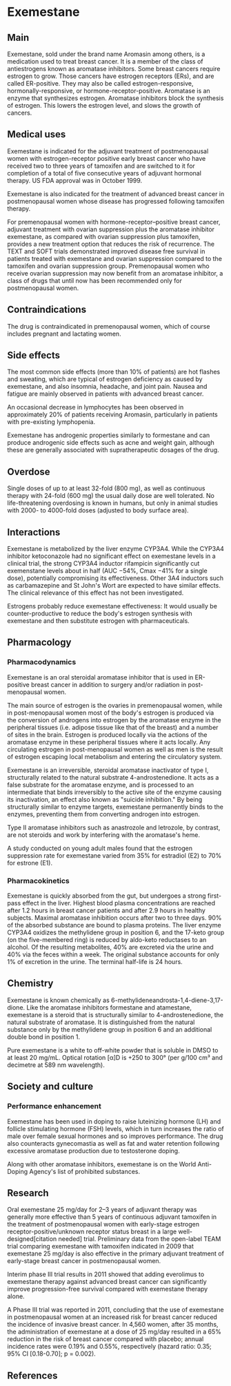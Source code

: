 # Exemestane


## Main



Exemestane, sold under the brand name Aromasin among others, is a medication used to treat breast cancer. It is a member of the class of antiestrogens known as aromatase inhibitors. Some breast cancers require estrogen to grow. Those cancers have estrogen receptors (ERs), and are called ER-positive. They may also be called estrogen-responsive, hormonally-responsive, or hormone-receptor-positive. Aromatase is an enzyme that synthesizes estrogen. Aromatase inhibitors block the synthesis of estrogen. This lowers the estrogen level, and slows the growth of cancers.


## Medical uses

Exemestane is indicated for the adjuvant treatment of postmenopausal women with estrogen-receptor positive early breast cancer who have received two to three years of tamoxifen and are switched to it for completion of a total of five consecutive years of adjuvant hormonal therapy.
US FDA approval was in October 1999.

Exemestane is also indicated for the treatment of advanced breast cancer in postmenopausal women whose disease has progressed following tamoxifen therapy.

For premenopausal women with hormone-receptor–positive breast cancer, adjuvant treatment with ovarian suppression plus the aromatase inhibitor exemestane, as compared with ovarian suppression plus tamoxifen, provides a new treatment option that reduces the risk of recurrence. The TEXT and SOFT trials demonstrated improved disease free survival in patients treated with exemestane and ovarian suppression compared to the tamoxifen and ovarian suppression group. Premenopausal women who receive ovarian suppression may now benefit from an aromatase inhibitor, a class of drugs that until now has been recommended only for postmenopausal women.


## Contraindications

The drug is contraindicated in premenopausal women, which of course includes pregnant and lactating women.


## Side effects

The most common side effects (more than 10% of patients) are hot flashes and sweating, which are typical of estrogen deficiency as caused by exemestane, and also insomnia, headache, and joint pain. Nausea and fatigue are mainly observed in patients with advanced breast cancer.

An occasional decrease in lymphocytes has been observed in approximately 20% of patients receiving Aromasin, particularly in patients with pre-existing lymphopenia.

Exemestane has androgenic properties similarly to formestane and can produce androgenic side effects such as acne and weight gain, although these are generally associated with supratherapeutic dosages of the drug.


## Overdose

Single doses of up to at least 32-fold (800 mg), as well as continuous therapy with 24-fold (600 mg) the usual daily dose are well tolerated. No life-threatening overdosing is known in humans, but only in animal studies with 2000- to 4000-fold doses (adjusted to body surface area).


## Interactions

Exemestane is metabolized by the liver enzyme CYP3A4. While the CYP3A4 inhibitor ketoconazole had no significant effect on exemestane levels in a clinical trial, the strong CYP3A4 inductor rifampicin significantly cut exemenstane levels about in half (AUC −54%, Cmax −41% for a single dose), potentially compromising its effectiveness. Other 3A4 inductors such as carbamazepine and St John's Wort are expected to have similar effects. The clinical relevance of this effect has not been investigated.

Estrogens probably reduce exemestane effectiveness: It would usually be counter-productive to reduce the body's estrogen synthesis with exemestane and then substitute estrogen with pharmaceuticals.


## Pharmacology



### Pharmacodynamics

Exemestane is an oral steroidal aromatase inhibitor that is used in ER-positive breast cancer in addition to surgery and/or radiation in post-menopausal women.

The main source of estrogen is the ovaries in premenopausal women, while in post-menopausal women most of the body's estrogen is produced via the conversion of androgens into estrogen by the aromatase enzyme in the peripheral tissues (i.e. adipose tissue like that of the breast) and a number of sites in the brain. Estrogen is produced locally via the actions of the aromatase enzyme in these peripheral tissues where it acts locally. Any circulating estrogen in post-menopausal women as well as men is the result of estrogen escaping local metabolism and entering the circulatory system.

Exemestane is an irreversible, steroidal aromatase inactivator of type I, structurally related to the natural substrate 4-androstenedione. It acts as a false substrate for the aromatase enzyme, and is processed to an intermediate that binds irreversibly to the active site of the enzyme causing its inactivation, an effect also known as "suicide inhibition." By being structurally similar to enzyme targets, exemestane permanently binds to the enzymes, preventing them from converting androgen into estrogen.

Type II aromatase inhibitors such as anastrozole and letrozole, by contrast, are not steroids and work by interfering with the aromatase's heme.

A study conducted on young adult males found that the estrogen suppression rate for exemestane varied from 35% for estradiol (E2) to 70% for estrone (E1).


### Pharmacokinetics

Exemestane is quickly absorbed from the gut, but undergoes a strong first-pass effect in the liver. Highest blood plasma concentrations are reached after 1.2 hours in breast cancer patients and after 2.9 hours in healthy subjects. Maximal aromatase inhibition occurs after two to three days. 90% of the absorbed substance are bound to plasma proteins. The liver enzyme CYP3A4 oxidizes the methylidene group in position 6, and the 17-keto group (on the five-membered ring) is reduced by aldo-keto reductases to an alcohol. Of the resulting metabolites, 40% are excreted via the urine and 40% via the feces within a week. The original substance accounts for only 1% of excretion in the urine. The terminal half-life is 24 hours.


## Chemistry

Exemestane is known chemically as 6-methylideneandrosta-1,4-diene-3,17-dione. Like the aromatase inhibitors formestane and atamestane, exemestane is a steroid that is structurally similar to 4-androstenedione, the natural substrate of aromatase. It is distinguished from the natural substance only by the methylidene group in position 6 and an additional double bond in position 1.

Pure exemestane is a white to off-white powder that is soluble in DMSO to at least 20 mg/mL. Optical rotation [α]D is +250 to 300° (per g/100 cm³ and decimetre at 589 nm wavelength).


## Society and culture



### Performance enhancement

Exemestane has been used in doping to raise luteinizing hormone (LH) and follicle stimulating hormone (FSH) levels, which in turn increases the ratio of male over female sexual hormones and so improves performance. The drug also counteracts gynecomastia as well as fat and water retention following excessive aromatase production due to testosterone doping.

Along with other aromatase inhibitors, exemestane is on the World Anti-Doping Agency's list of prohibited substances.


## Research

Oral exemestane 25 mg/day for 2–3 years of adjuvant therapy was generally more effective than 5 years of continuous adjuvant tamoxifen in the treatment of postmenopausal women with early-stage estrogen receptor-positive/unknown receptor status breast in a large well-designed[citation needed] trial. Preliminary data from the open-label TEAM trial comparing exemestane with tamoxifen indicated in 2009 that exemestane 25 mg/day is also effective in the primary adjuvant treatment of early-stage breast cancer in postmenopausal women.

Interim phase III trial results in 2011 showed that adding everolimus to exemestane therapy against advanced breast cancer can significantly improve progression-free survival compared with exemestane therapy alone.

A Phase III trial was reported in 2011, concluding that the use of exemestane in postmenopausal women at an increased risk for breast cancer reduced the incidence of invasive breast cancer. In 4,560 women, after 35 months, the administration of exemestane at a dose of 25 mg/day resulted in a 65% reduction in the risk of breast cancer compared with placebo; annual incidence rates were 0.19% and 0.55%, respectively (hazard ratio: 0.35; 95% CI [0.18-0.70]; p = 0.002).


## References


